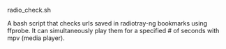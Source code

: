 radio_check.sh

A bash script that checks urls saved in radiotray-ng bookmarks using ffprobe. It can simultaneously play them for a specified # of seconds with mpv (media player).


